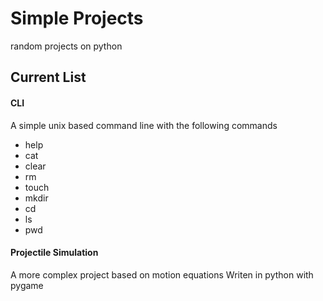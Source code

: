 # Simple Projects

random projects on python

## Current List

#### CLI

A simple unix based command line with the following commands

* help
* cat
* clear
* rm
* touch
* mkdir
* cd
* ls
* pwd

#### Projectile Simulation

A more complex project based on motion equations
Writen in python with pygame
